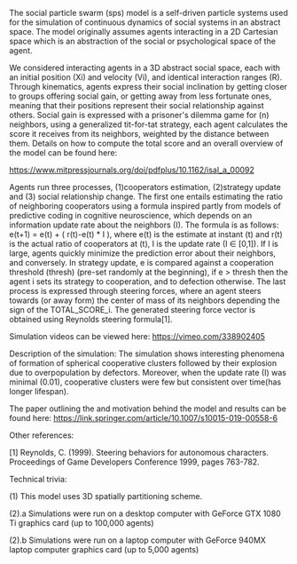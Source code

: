 The social particle swarm (sps) model is a self-driven particle systems used for the simulation of continuous dynamics of social systems in an abstract space. The model originally assumes agents interacting in a 2D Cartesian space which is an abstraction of the social or psychological space of the agent.

We considered interacting agents in a 3D abstract social space, each with an initial position (Xi) and velocity (Vi), and identical interaction ranges (R). Through kinematics, agents express their social inclination by getting closer to groups offering social gain, or getting away from less fortunate ones, meaning that their positions represent their social relationship against others. Social gain is expressed with a prisoner's dilemma game for (n) neighbors, using a generalized tit-for-tat strategy, each agent calculates the score it receives from its neighbors, weighted by the distance between them. Details on how to compute the total score and an overall overview of the model can be found here:

https://www.mitpressjournals.org/doi/pdfplus/10.1162/isal_a_00092

Agents run three processes, (1)cooperators estimation, (2)strategy update and (3) social relationship change. The first one entails estimating the ratio of neighboring cooperators using a formula inspired partly from models of predictive coding in cognitive neuroscience, which depends on an information update rate about the neighbors (I). The formula is as follows: e(t+1) = e(t) + ( r(t)-e(t) * I ), where e(t) is the estimate at instant (t) and r(t) is the actual ratio of cooperators at (t), I is the update rate (I ∈ [0,1]). If I is large, agents quickly minimize the prediction error about their neighbors, and conversely. In strategy update, e is compared against a cooperation threshold (thresh) (pre-set randomly at the beginning), if e > thresh then the agent i sets its strategy to cooperation, and to defection otherwise. The last process is expressed through steering forces, where an agent steers towards (or away form) the center of mass of its neighbors depending the sign of the TOTAL_SCORE_i. The generated steering force vector is obtained using Reynolds steering formula[1].

Simulation videos can be viewed here:
https://vimeo.com/338902405

Description of the simulation:
The simulation shows interesting phenomena of formation of spherical cooperative clusters followed by their explosion due to overpopulation by defectors. Moreover, when the update rate (I) was minimal (0.01), cooperative clusters were few but consistent over time(has longer lifespan). 

The paper outlining the and motivation behind the model and results can be found here:
https://link.springer.com/article/10.1007/s10015-019-00558-6

Other references:

[1] Reynolds, C. (1999). Steering behaviors for autonomous characters. Proceedings of Game Developers Conference 1999, pages 763-782.

Technical trivia:

(1) This model uses 3D spatially partitioning scheme. 

(2).a Simulations were run on a desktop computer with GeForce GTX 1080 Ti graphics card (up to 100,000 agents)

(2).b Simulations were run on a laptop computer with GeForce 940MX laptop computer graphics card (up to 5,000 agents)


